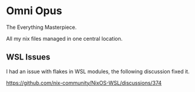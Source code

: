 # Omni Opus

The Everything Masterpiece.

All my nix files managed in one central location.

## WSL Issues

I had an issue with flakes in WSL modules, the following discussion fixed it.

https://github.com/nix-community/NixOS-WSL/discussions/374